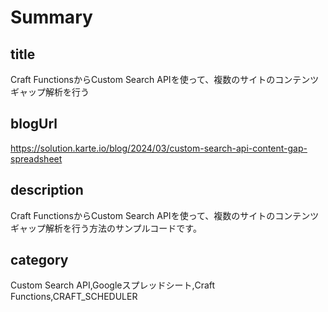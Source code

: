 # Summary

## title

Craft FunctionsからCustom Search APIを使って、複数のサイトのコンテンツギャップ解析を行う

## blogUrl
https://solution.karte.io/blog/2024/03/custom-search-api-content-gap-spreadsheet

## description

Craft FunctionsからCustom Search APIを使って、複数のサイトのコンテンツギャップ解析を行う方法のサンプルコードです。

## category

Custom Search API,Googleスプレッドシート,Craft Functions,CRAFT_SCHEDULER